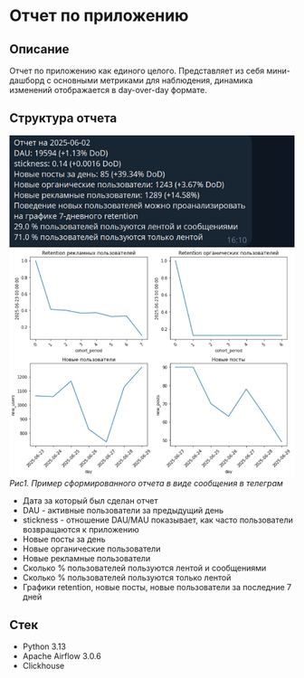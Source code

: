 # Отчет по приложению
## Описание
Отчет по приложению как единого целого. Представляет из себя мини-дашборд с основными метриками для наблюдения, динамика изменений отображается в day-over-day формате.

## Структура отчета 
![app-report](https://github.com/v-makarov-code/application-report-DAG/blob/main/application_report.png)
![metrics](https://github.com/v-makarov-code/application-report-DAG/blob/main/metrics_report.png)  
*Рис1. Пример сформированного отчета в виде сообщения в телеграм*

- Дата за который был сделан отчет
- DAU - активные пользователи за предыдущий день
- stickness - отношение DAU/MAU показывает, как часто пользователи возвращаются к приложению
- Новые посты за день
- Новые органические пользователи
- Новые рекламные пользователи
- Сколько % пользователей пользуются лентой и сообщениями
- Сколько % пользователей пользуются только лентой
- Графики retention, новые посты, новые пользователи за последние 7 дней

## Стек 

- Python 3.13
- Apache Airflow 3.0.6
- Clickhouse
